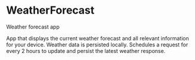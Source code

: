 # WeatherForecast
Weather forecast app

App that displays the current weather forecast and all relevant information for your device.
Weather data is persisted locally.
Schedules a request for every 2 hours to update and persist the latest weather response. 
